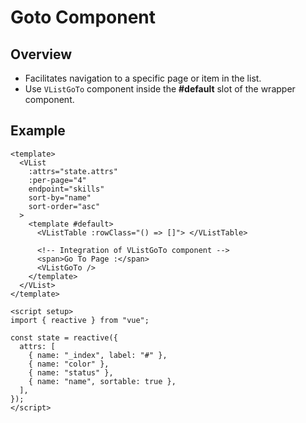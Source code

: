 # Goto Component

## Overview

- Facilitates navigation to a specific page or item in the list.
- Use `VListGoTo` component inside the **#default** slot of the wrapper component.

## Example

```vue {14} [app.vue]
<template>
  <VList
    :attrs="state.attrs"
    :per-page="4"
    endpoint="skills"
    sort-by="name"
    sort-order="asc"
  >
    <template #default>
      <VListTable :rowClass="() => []"> </VListTable>

      <!-- Integration of VListGoTo component -->
      <span>Go To Page :</span>
      <VListGoTo />
    </template>
  </VList>
</template>

<script setup>
import { reactive } from "vue";

const state = reactive({
  attrs: [
    { name: "_index", label: "#" },
    { name: "color" },
    { name: "status" },
    { name: "name", sortable: true },
  ],
});
</script>
```
